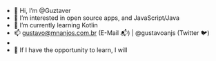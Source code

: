 - 👋 Hi, I’m @Guztaver
- 👀 I’m interested in open source apps, and JavaScript/Java
- 🌱 I’m currently learning Kotlin
- 📫 gustavo@mnanjos.com.br (E-Mail 📬) | @gustavoanjs (Twitter 🐦)
- 
- 🤔 If I have the opportunity to learn, I will
